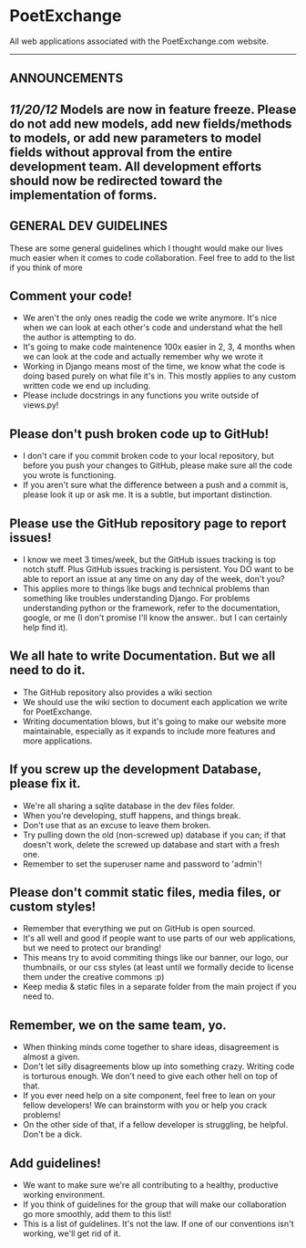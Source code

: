 PoetExchange
============

All web applications associated with the PoetExchange.com website.

--------------
ANNOUNCEMENTS
--------------
*11/20/12* Models are now in feature freeze. Please do not add new models, add new fields/methods to models, or add new parameters to model fields without approval from the entire development team. All development efforts should now be redirected toward the implementation of forms.
---------------------
GENERAL DEV GUIDELINES
--------------
These are some general guidelines which I thought would make our lives much easier when it comes to code collaboration. Feel free to add to the list if you think of more

Comment your code!
-----------------
- We aren't the only ones readig the code we write anymore. It's nice when we can look at each other's code and understand what the hell the author is attempting to do.
- It's going to make code maintenence 100x easier in 2, 3, 4 months when we can look at the code and actually remember why we wrote it
- Working in Django means most of the time, we know what the code is doing based purely on what file it's in. This mostly applies to any custom written code we end up including.
- Please include docstrings in any functions you write outside of views.py!

Please don't push broken code up to GitHub!
----------------------------------------------
- I don't care if you commit broken code to your local repository, but before you push your changes to GitHub, please make sure all the code you wrote is functioning.
- If you aren't sure what the difference between a push and a commit is, please look it up or ask me. It is a subtle, but important distinction.

Please use the GitHub repository page to report issues!
---------------------------------------------------------
- I know we meet 3 times/week, but the GitHub issues tracking is top notch stuff. Plus GitHub issues tracking is persistent. You DO want to be able to report an issue at any time on any day of the week, don't you?
- This applies more to things like bugs and technical problems than something like troubles understanding Django. For problems understanding python or the framework, refer to the documentation, google, or me (I don't promise I'll know the answer.. but I can certainly help find it).

We all hate to write Documentation. But we all need to do it.
---------------------------------------------------------------
- The GitHub repository also provides a wiki section
- We should use the wiki section to document each application we write for PoetExchange.
- Writing documentation blows, but it's going to make our website more maintainable, especially as it expands to include more features and more applications.

If you screw up the development Database, please fix it.
--------------------------------------------------------
- We're all sharing a sqlite database in the dev files folder.
- When you're developing, stuff happens, and things break.
- Don't use that as an excuse to leave them broken. 
- Try pulling down the old (non-screwed up) database if you can; if that doesn't work, delete the screwed up database and start with a fresh one.
- Remember to set the superuser name and password to 'admin'!

Please don't commit static files, media files, or custom styles!
-----------------------------------------------------------------------
- Remember that everything we put on GitHub is open sourced.
- It's all well and good if people want to use parts of our web applications, but we need to protect our branding!
- This means try to avoid commiting things like our banner, our logo, our thumbnails, or our css styles (at least until we formally decide to license them under the creative commons :p)
- Keep media & static files in a separate folder from the main project if you need to.

Remember, we on the same team, yo.
-------------------------------------
- When thinking minds come together to share ideas, disagreement is almost a given.
- Don't let silly disagreements blow up into something crazy. Writing code is torturous enough. We don't need to give each other hell on top of that.
- If you ever need help on a site component, feel free to lean on your fellow developers! We can brainstorm with you or help you crack problems!
- On the other side of that, if a fellow developer is struggling, be helpful. Don't be a dick.

Add guidelines!
-----------------
- We want to make sure we're all contributing to a healthy, productive working environment.
- If you think of guidelines for the group that will make our collaboration go more smoothly, add them to this list!
- This is a list of  guidelines. It's not the law. If one of our conventions isn't working, we'll get rid of it.
